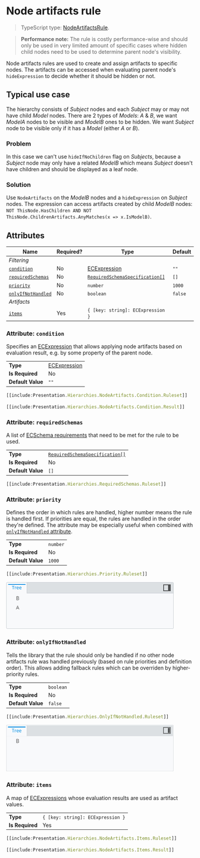 # Node artifacts rule

> TypeScript type: [NodeArtifactsRule]($presentation-common).

> **Performance note:** The rule is costly performance-wise and should only be used in very limited amount of specific cases where
> hidden child nodes need to be used to determine parent node's visibility.

Node artifacts rules are used to create and assign artifacts to specific nodes. The artifacts can be
accessed when evaluating parent node's `hideExpression` to decide whether it should be hidden or not.

## Typical use case

The hierarchy consists of *Subject* nodes and each *Subject* may or may not have child *Model* nodes. There are 2 types of *Models*: *A* & *B*, we want *ModelA* nodes to be visible and *ModelB* ones to be hidden. We want *Subject* node to be visible only if it has a *Model* (either *A* or *B*).

### Problem

In this case we can't use `hideIfNoChildren` flag on *Subjects*, because a *Subject* node may only have a related *ModelB* which means *Subject* doesn't have children and should be displayed as a leaf node.

### Solution

Use `NodeArtifacts` on the *ModelB* nodes and a `hideExpression` on *Subject* nodes. The expression can access artifacts created by child *ModelB* nodes: `NOT ThisNode.HasChildren AND NOT ThisNode.ChildrenArtifacts.AnyMatches(x => x.IsModelB)`.

## Attributes

| Name                                               | Required? | Type                                                                 | Default |
| -------------------------------------------------- | --------- | -------------------------------------------------------------------- | ------- |
| *Filtering*                                        |
| [`condition`](#attributer-condition)               | No        | [ECExpression](../customization/ECExpressions.md#rule-condition)     | `""`    |
| [`requiredSchemas`](#attributer-requiredschemas)   | No        | [`RequiredSchemaSpecification[]`](../RequiredSchemaSpecification.md) | `[]`    |
| [`priority`](#attributer-priority)                 | No        | `number`                                                             | `1000`  |
| [`onlyIfNotHandled`](#attributer-onlyifnothandled) | No        | `boolean`                                                            | `false` |
| *Artifacts*                                        |
| [`items`](#attribute-items)                        | Yes       | `{ [key: string]: ECExpression }`                                    |         |

### Attribute: `condition`

Specifies an [ECExpression](../customization/ECExpressions.md#rule-condition) that allows applying node artifacts based on evaluation result, e.g. by some property of the parent node.

|                   |                                                                  |
| ----------------- | ---------------------------------------------------------------- |
| **Type**          | [ECExpression](../customization/ECExpressions.md#rule-condition) |
| **Is Required**   | No                                                               |
| **Default Value** | `""`                                                             |

```ts
[[include:Presentation.Hierarchies.NodeArtifacts.Condition.Ruleset]]
```

```ts
[[include:Presentation.Hierarchies.NodeArtifacts.Condition.Result]]
```

### Attribute: `requiredSchemas`

A list of [ECSchema requirements](../RequiredSchemaSpecification.md) that need to be met for the rule to be used.

|                   |                                                                      |
| ----------------- | -------------------------------------------------------------------- |
| **Type**          | [`RequiredSchemaSpecification[]`](../RequiredSchemaSpecification.md) |
| **Is Required**   | No                                                                   |
| **Default Value** | `[]`                                                                 |

```ts
[[include:Presentation.Hierarchies.RequiredSchemas.Ruleset]]
```

### Attribute: `priority`

Defines the order in which rules are handled, higher number means the rule is handled first. If priorities are equal, the rules are handled in the order they're defined. The attribute may be especially useful when combined with [`onlyIfNotHandled` attribute](#attribute-onlyifnothandled).

|                   |          |
| ----------------- | -------- |
| **Type**          | `number` |
| **Is Required**   | No       |
| **Default Value** | `1000`   |

```ts
[[include:Presentation.Hierarchies.Priority.Ruleset]]
```

![Example of using "priority" attribute](./media/hierarchy-with-priority-attribute.png)

### Attribute: `onlyIfNotHandled`

Tells the library that the rule should only be handled if no other node artifacts rule was handled previously (based on rule priorities and definition order). This allows adding fallback rules which can be overriden by higher-priority rules.

|                   |           |
| ----------------- | --------- |
| **Type**          | `boolean` |
| **Is Required**   | No        |
| **Default Value** | `false`   |

```ts
[[include:Presentation.Hierarchies.OnlyIfNotHandled.Ruleset]]
```

![Example of using "onlyIfNotHandled" attribute](./media/hierarchy-with-onlyifnothandled-attribute.png)

### Attribute: `items`

A map of [ECExpressions](./ECExpressions.md#specification) whose evaluation results are used as artifact values.

|                 |                                   |
| --------------- | --------------------------------- |
| **Type**        | `{ [key: string]: ECExpression }` |
| **Is Required** | Yes                               |

```ts
[[include:Presentation.Hierarchies.NodeArtifacts.Items.Ruleset]]
```

```ts
[[include:Presentation.Hierarchies.NodeArtifacts.Items.Result]]
```
